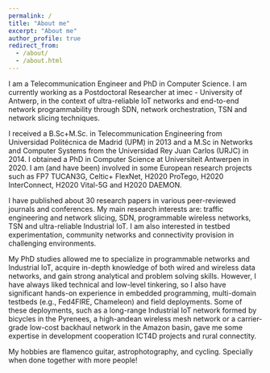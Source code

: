 ```yaml
---
permalink: /
title: "About me"
excerpt: "About me"
author_profile: true
redirect_from: 
  - /about/
  - /about.html
---
```


I am a Telecommunication Engineer and PhD in Computer Science. I am currently working as a Postdoctoral Researcher at imec - University of Antwerp, in the context of ultra-reliable IoT networks and end-to-end network programmability through SDN, network orchestration, TSN and network slicing techniques.

I received a B.Sc+M.Sc. in Telecommunication Engineering from Universidad Politécnica de Madrid (UPM) in 2013 and a M.Sc in Networks and Computer Systems from the Universidad Rey Juan Carlos (URJC) in 2014. I obtained a PhD in Computer Science at Universiteit Antwerpen in 2020. I am (and have been) involved in some European research projects such as FP7 TUCAN3G, Celtic+ FlexNet, H2020 ProTego, H2020 InterConnect, H2020 Vital-5G and H2020 DAEMON.

I have published about 30 research papers in various peer-reviewed journals and conferences. My main research interests are: traffic engineering and network slicing, SDN, programmable wireless networks, TSN and ultra-reliable Industrial IoT. I am also interested in testbed experimentation, community networks and connectivity provision in challenging environments.

My PhD studies allowed me to specialize in programmable networks and Industrial IoT, acquire in-depth knowledge of both wired and wireless data networks, and gain strong analytical and problem solving skills. However, I have always liked technical and low-level tinkering, so I also have significant hands-on experience in embedded programming, multi-domain testbeds (e.g., Fed4FIRE, Chameleon) and field deployments. Some of these deployments, such as a long-range Industrial IoT network formed by bicycles in the Pyrenees, a high-andean wireless mesh network or a carrier-grade low-cost backhaul network in the Amazon basin, gave me some expertise in development cooperation ICT4D projects and rural connectity.

My hobbies are flamenco guitar, astrophotography, and cycling. Specially when done together with more people!

